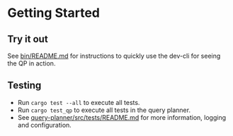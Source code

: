 # Getting Started

## Try it out

See [bin/README.md](bin/README.md) for instructions to quickly use the dev-cli for seeing the QP in action.

## Testing

* Run `cargo test --all` to execute all tests.
* Run `cargo test_qp` to execute all tests in the query planner.
* See [query-planner/src/tests/README.md](query-planner/src/tests/README.md) for more information, logging and configuration.
